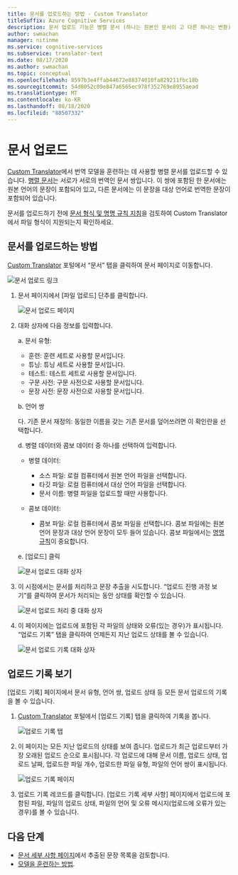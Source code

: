 ```yaml
---
title: 문서를 업로드하는 방법 - Custom Translator
titleSuffix: Azure Cognitive Services
description: 문서 업로드 기능은 병렬 문서 (하나는 원본인 문서이 고 다른 하나는 변환)를 서비스에 업로드 합니다.
author: swmachan
manager: nitinme
ms.service: cognitive-services
ms.subservice: translator-text
ms.date: 08/17/2020
ms.author: swmachan
ms.topic: conceptual
ms.openlocfilehash: 8597b3e4ffab44672e88374010fa829211fbc18b
ms.sourcegitcommit: 54d8052c09e847a6565ec978f352769e8955aead
ms.translationtype: MT
ms.contentlocale: ko-KR
ms.lasthandoff: 08/18/2020
ms.locfileid: "88507332"
---
```

# <a name="upload-a-document"></a>문서 업로드

[Custom Translator](https://portal.customtranslator.azure.ai)에서 번역 모델을 훈련하는 데 사용할 병렬 문서를 업로드할 수 있습니다. [병렬 문서](what-are-parallel-documents.md)는 서로가 서로의 번역인 문서 쌍입니다. 이 쌍에 포함된 한 문서에는 원본 언어의 문장이 포함되어 있고, 다른 문서에는 이 문장을 대상 언어로 번역한 문장이 포함되어 있습니다.

문서를 업로드하기 전에 [문서 형식 및 명명 규칙 지침](document-formats-naming-convention.md)을 검토하여 Custom Translator에서 파일 형식이 지원되는지 확인하세요.

## <a name="how-to-upload-document"></a>문서를 업로드하는 방법

[Custom Translator](https://portal.customtranslator.azure.ai) 포털에서 “문서” 탭을 클릭하여 문서 페이지로 이동합니다.

![문서 업로드 링크](media/how-to/how-to-upload-1.png)


1.  문서 페이지에서 [파일 업로드] 단추를 클릭합니다.

    ![문서 업로드 페이지](media/how-to/how-to-upload-2.png)

2.  대화 상자에 다음 정보를 입력합니다.

    a.  문서 유형:

    -  훈련: 훈련 세트로 사용할 문서입니다.
    -  튜닝: 튜닝 세트로 사용할 문서입니다.
    -  테스트: 테스트 세트로 사용할 문서입니다.
    -  구문 사전: 구문 사전으로 사용할 문서입니다.
    -  문장 사전: 문장 사전으로 사용할 문서입니다.

    b.  언어 쌍

    다.  기존 문서 재정의: 동일한 이름을 갖는 기존 문서를 덮어쓰려면 이 확인란을 선택합니다.

    d.  병렬 데이터와 콤보 데이터 중 하나를 선택하여 입력합니다.

    -  병렬 데이터:
        -  소스 파일: 로컬 컴퓨터에서 원본 언어 파일을 선택합니다.
        -  타깃 파일: 로컬 컴퓨터에서 대상 언어 파일을 선택합니다.
        -  문서 이름: 병렬 파일을 업로드할 때만 사용합니다.

    - 콤보 데이터:
        -  콤보 파일: 로컬 컴퓨터에서 콤보 파일을 선택합니다. 콤보 파일에는 원본 언어 문장과 대상 언어 문장이 모두 들어 있습니다. 콤보 파일에서는 [명명 규칙](document-formats-naming-convention.md)이 중요합니다.

    e.  [업로드] 클릭

    ![문서 업로드 대화 상자](media/how-to/how-to-upload-dialog.png)

3.  이 시점에서는 문서를 처리하고 문장 추출을 시도합니다. “업로드 진행 과정 보기”를 클릭하여 문서가 처리되는 동안 상태를 확인할 수 있습니다.

    ![문서 업로드 처리 중 대화 상자](media/how-to/how-to-upload-processing-dialog.png)

4.  이 페이지에는 업로드에 포함된 각 파일의 상태와 오류(있는 경우)가 표시됩니다. “업로드 기록” 탭을 클릭하여 언제든지 지난 업로드 상태를 볼 수 있습니다.

    ![문서 업로드 기록 대화 상자](media/how-to/how-to-upload-document-history.png)


## <a name="view-upload-history"></a>업로드 기록 보기

[업로드 기록] 페이지에서 문서 유형, 언어 쌍, 업로드 상태 등 모든 문서 업로드의 기록을 볼 수 있습니다.

1. [Custom Translator](https://portal.customtranslator.azure.ai) 포털에서 [업로드 기록] 탭을 클릭하여 기록을 봅니다.

    ![업로드 기록 탭](media/how-to/how-to-upload-history-1.png)

2. 이 페이지는 모든 지난 업로드의 상태를 보여 줍니다. 업로드가 최근 업로드부터 가장 오래된 업로드 순으로 표시됩니다. 각 업로드에 대해 문서 이름, 업로드 상태, 업로드 날짜, 업로드한 파일 개수, 업로드한 파일 유형, 파일의 언어 쌍이 표시됩니다.

    ![업로드 기록 페이지](media/how-to/how-to-document-history-2.png)

3. 업로드 기록 레코드를 클릭합니다. [업로드 기록 세부 사항] 페이지에서 업로드에 포함된 파일, 파일의 업로드 상태, 파일의 언어 및 오류 메시지(업로드에 오류가 있는 경우)를 볼 수 있습니다.

## <a name="next-steps"></a>다음 단계

- [문서 세부 사항 페이지](how-to-view-document-details.md)에서 추출된 문장 목록을 검토합니다.
- [모델을 훈련하는 방법](how-to-train-model.md).
